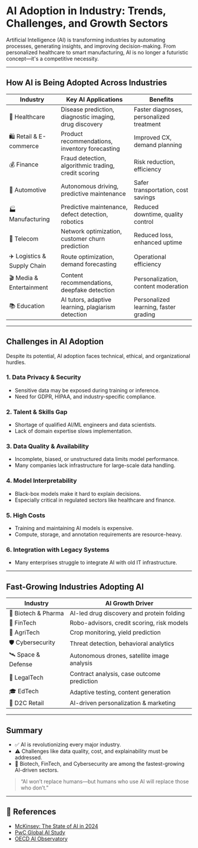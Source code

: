 # AI Adoption in Industry: Trends, Challenges, and Growth Sectors

Artificial Intelligence (AI) is transforming industries by automating processes, generating insights, and improving decision-making. From personalized healthcare to smart manufacturing, AI is no longer a futuristic concept—it's a competitive necessity.

---

## How AI is Being Adopted Across Industries

| Industry           | Key AI Applications                                      | Benefits                                  |
|--------------------|----------------------------------------------------------|-------------------------------------------|
| 🏥 Healthcare       | Disease prediction, diagnostic imaging, drug discovery  | Faster diagnoses, personalized treatment  |
| 🛍 Retail & E-commerce | Product recommendations, inventory forecasting        | Improved CX, demand planning              |
| 💰 Finance          | Fraud detection, algorithmic trading, credit scoring    | Risk reduction, efficiency                |
| 🚗 Automotive       | Autonomous driving, predictive maintenance              | Safer transportation, cost savings        |
| 🏭 Manufacturing     | Predictive maintenance, defect detection, robotics      | Reduced downtime, quality control         |
| 📡 Telecom          | Network optimization, customer churn prediction         | Reduced loss, enhanced uptime             |
| ✈️ Logistics & Supply Chain | Route optimization, demand forecasting          | Operational efficiency                     |
| 🎬 Media & Entertainment | Content recommendations, deepfake detection       | Personalization, content moderation       |
| 📚 Education        | AI tutors, adaptive learning, plagiarism detection      | Personalized learning, faster grading     |

---

## Challenges in AI Adoption

Despite its potential, AI adoption faces technical, ethical, and organizational hurdles.

### 1. Data Privacy & Security

- Sensitive data may be exposed during training or inference.
- Need for GDPR, HIPAA, and industry-specific compliance.

### 2. Talent & Skills Gap

- Shortage of qualified AI/ML engineers and data scientists.
- Lack of domain expertise slows implementation.

### 3. Data Quality & Availability

- Incomplete, biased, or unstructured data limits model performance.
- Many companies lack infrastructure for large-scale data handling.

### 4. Model Interpretability

- Black-box models make it hard to explain decisions.
- Especially critical in regulated sectors like healthcare and finance.

### 5. High Costs

- Training and maintaining AI models is expensive.
- Compute, storage, and annotation requirements are resource-heavy.

### 6. Integration with Legacy Systems

- Many enterprises struggle to integrate AI with old IT infrastructure.

---

## Fast-Growing Industries Adopting AI

| Industry              | AI Growth Driver                            |
|-----------------------|---------------------------------------------|
| 🔬 Biotech & Pharma   | AI-led drug discovery and protein folding   |
| 📱 FinTech            | Robo-advisors, credit scoring, risk models  |
| 🌾 AgriTech           | Crop monitoring, yield prediction           |
| 🛡 Cybersecurity      | Threat detection, behavioral analytics      |
| 🛰 Space & Defense    | Autonomous drones, satellite image analysis |
| 🧾 LegalTech          | Contract analysis, case outcome prediction  |
| 🎓 EdTech             | Adaptive testing, content generation        |
| 🛒 D2C Retail         | AI-driven personalization & marketing       |

---

## Summary

- ✅ AI is revolutionizing every major industry.
- ⚠️ Challenges like data quality, cost, and explainability must be addressed.
- 🚀 Biotech, FinTech, and Cybersecurity are among the fastest-growing AI-driven sectors.

> “AI won’t replace humans—but humans who use AI will replace those who don’t.”

---

## 🔗 References

- [McKinsey: The State of AI in 2024](https://www.mckinsey.com/business-functions/mckinsey-digital/our-insights/the-state-of-ai-in-2024)
- [PwC Global AI Study](https://www.pwc.com/gx/en/issues/analytics/assets/pwc-ai-analysis-sizing-the-prize-report.pdf)
- [OECD AI Observatory](https://oecd.ai)
